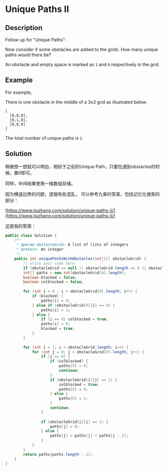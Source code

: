 # Unique Paths II

## Description

Follow up for "Unique Paths":

Now consider if some obstacles are added to the grids. How many unique paths would there be?

An obstacle and empty space is marked as `1` and `0` respectively in the grid.

## Example

For example,

There is one obstacle in the middle of a 3x3 grid as illustrated below.

```text
[
  [0,0,0],
  [0,1,0],
  [0,0,0]
]
```

The total number of unique paths is `2`.

## Solution

稍微想一想就可以明白，相较于之前的Unique Path，只要在遇到obstacles的时候，置0即可。

同样，中间结果使用一维数组存储。

因为横竖边界的问题，逻辑有些混乱， 可以参考九章的答案，包括记忆化搜索的部分：

[https://www.jiuzhang.com/solution/unique-paths-ii/](https://www.jiuzhang.com/solution/unique-paths-ii/)

这是我的答案：

```java
public class Solution {
    /**
     * @param obstacleGrid: A list of lists of integers
     * @return: An integer
     */
    public int uniquePathsWithObstacles(int[][] obstacleGrid) {
        // write your code here
        if (obstacleGrid == null || obstacleGrid.length == 0 || obstacleGrid[0].length == 0) return 0;
        int[] paths = new int[obstacleGrid[0].length];
        boolean blocked = false;
        boolean colblocked = false;
        
        for (int i = 0 ; i < obstacleGrid[0].length; i++) {
            if (blocked) {
                paths[i] = 0;
            } else if (obstacleGrid[0][i] == 0) {
                paths[i] = 1;
            } else {
                if (i == 0) colblocked = true;
                paths[i] = 0;
                blocked = true;
            }
        }
        
        for (int i = 1; i < obstacleGrid.length; i++) {
            for (int j = 0; j < obstacleGrid[0].length; j++) {
                if (j == 0) {
                    if (colblocked) {
                        paths[0] = 0;
                        continue;
                    }
                    if (obstacleGrid[i][j] == 1) {
                        colblocked = true;
                        paths[0] = 0;
                    } else {
                        paths[0] = 1;
                    }
                    continue;
                }
                
                if (obstacleGrid[i][j] == 1) {
                    paths[j] = 0;
                } else {
                    paths[j] = paths[j] + paths[j - 1];
                }
            }
        }
        return paths[paths.length - 1];
    }
}
```

